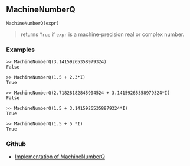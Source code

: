 ## MachineNumberQ

```
MachineNumberQ(expr)
```

> returns `True` if `expr` is a machine-precision real or complex number.

### Examples

```
>> MachineNumberQ(3.14159265358979324)
False
 
>> MachineNumberQ(1.5 + 2.3*I)
True
 
>> MachineNumberQ(2.71828182845904524 + 3.14159265358979324*I)
False
 
>> MachineNumberQ(1.5 + 3.14159265358979324*I)    
True

>> MachineNumberQ(1.5 + 5 *I)
True    
```

### Github

* [Implementation of MachineNumberQ](https://github.com/axkr/symja_android_library/blob/master/symja_android_library/matheclipse-core/src/main/java/org/matheclipse/core/expression/BuiltInSymbol.java#L3521) 
